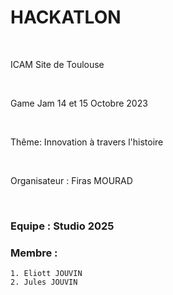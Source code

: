 # HACKATLON

&nbsp;

ICAM Site de Toulouse

&nbsp;

Game Jam 14 et 15 Octobre 2023

&nbsp;

Thême: Innovation à travers l'histoire

&nbsp;

Organisateur : Firas MOURAD

&nbsp;

### Equipe : Studio 2025
### Membre :
    1. Eliott JOUVIN
    2. Jules JOUVIN
